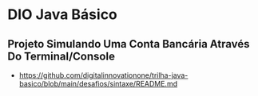 # DIO Java Básico

## Projeto Simulando Uma Conta Bancária Através Do Terminal/Console


- https://github.com/digitalinnovationone/trilha-java-basico/blob/main/desafios/sintaxe/README.md